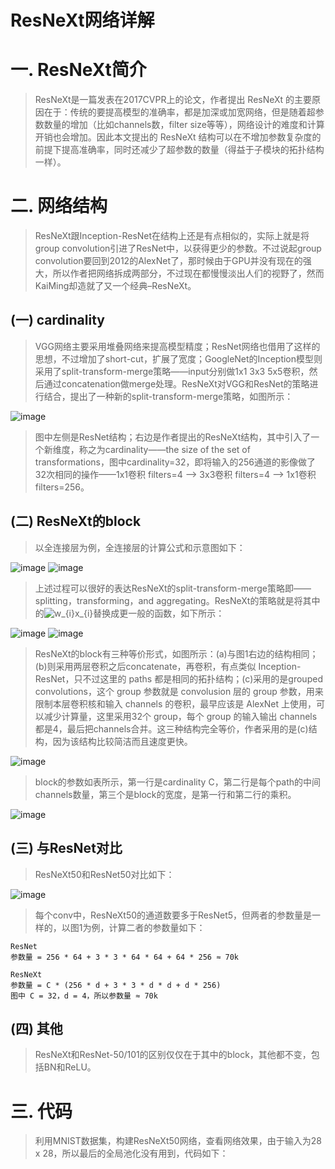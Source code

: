 ResNeXt网络详解
===============

# 一. ResNeXt简介

> ResNeXt是一篇发表在2017CVPR上的论文，作者提出 ResNeXt 的主要原因在于：传统的要提高模型的准确率，都是加深或加宽网络，但是随着超参数数量的增加（比如channels数，filter size等等），网络设计的难度和计算开销也会增加。因此本文提出的 ResNeXt 结构可以在不增加参数复杂度的前提下提高准确率，同时还减少了超参数的数量（得益于子模块的拓扑结构一样）。

# 二. 网络结构

> ResNeXt跟Inception-ResNet在结构上还是有点相似的，实际上就是将group convolution引进了ResNet中，以获得更少的参数。不过说起group convolution要回到2012的AlexNet了，那时候由于GPU并没有现在的强大，所以作者把网络拆成两部分，不过现在都慢慢淡出人们的视野了，然而KaiMing却造就了又一个经典–ResNeXt。 

## (一) cardinality

> VGG网络主要采用堆叠网络来提高模型精度；ResNet网络也借用了这样的思想，不过增加了short-cut，扩展了宽度；GoogleNet的Inception模型则采用了split-transform-merge策略——input分别做1x1 3x3 5x5卷积，然后通过concatenation做merge处理。ResNeXt对VGG和ResNet的策略进行结合，提出了一种新的split-transform-merge策略，如图所示：

![image](https://github.com/ShaoQiBNU/ResNeXt/blob/master/images/1.png)

> 图中左侧是ResNet结构；右边是作者提出的ResNeXt结构，其中引入了一个新维度，称之为cardinality——the size of the set of transformations，图中cardinality=32，即将输入的256通道的影像做了32次相同的操作——1x1卷积  filters=4 —> 3x3卷积  filters=4 —> 1x1卷积  filters=256。

## (二) ResNeXt的block

> 以全连接层为例，全连接层的计算公式和示意图如下：

![image](https://github.com/ShaoQiBNU/ResNeXt/blob/master/images/2.png)
![image](https://github.com/ShaoQiBNU/ResNeXt/blob/master/images/3.png)

>上述过程可以很好的表达ResNeXt的split-transform-merge策略即——splitting，transforming，and aggregating。ResNeXt的策略就是将其中的<img src="https://latex.codecogs.com/svg.latex?w_{i}x_{i}" title="w_{i}x_{i}" />替换成更一般的函数，如下所示：

![image](https://github.com/ShaoQiBNU/ResNeXt/blob/master/images/4.png)
![image](https://github.com/ShaoQiBNU/ResNeXt/blob/master/images/5.png)

> ResNeXt的block有三种等价形式，如图所示：(a)与图1右边的结构相同；(b)则采用两层卷积之后concatenate，再卷积，有点类似 Inception-ResNet，只不过这里的 paths 都是相同的拓扑结构；(c)采用的是grouped convolutions，这个 group 参数就是 convolusion 层的 group 参数，用来限制本层卷积核和输入 channels 的卷积，最早应该是 AlexNet 上使用，可以减少计算量，这里采用32个 group，每个 group 的输入输出 channels 都是4，最后把channels合并。这三种结构完全等价，作者采用的是(c)结构，因为该结构比较简洁而且速度更快。

![image](https://github.com/ShaoQiBNU/ResNeXt/blob/master/images/6.png)

> block的参数如表所示，第一行是cardinality C，第二行是每个path的中间channels数量，第三个是block的宽度，是第一行和第二行的乘积。

![image](https://github.com/ShaoQiBNU/ResNeXt/blob/master/images/7.png)

## (三)  与ResNet对比

> ResNeXt50和ResNet50对比如下：

![image](https://github.com/ShaoQiBNU/ResNeXt/blob/master/images/8.png)

> 每个conv中，ResNeXt50的通道数要多于ResNet5，但两者的参数量是一样的，以图1为例，计算二者的参数量如下：

```
ResNet
参数量 = 256 * 64 + 3 * 3 * 64 * 64 + 64 * 256 ≈ 70k

ResNeXt
参数量 = C * (256 * d + 3 * 3 * d * d + d * 256)
图中 C = 32，d = 4，所以参数量 ≈ 70k
```
## (四) 其他
> ResNeXt和ResNet-50/101的区别仅仅在于其中的block，其他都不变，包括BN和ReLU。

# 三. 代码
> 利用MNIST数据集，构建ResNeXt50网络，查看网络效果，由于输入为28 x 28，所以最后的全局池化没有用到，代码如下：
